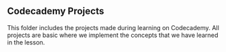 ## Codecademy Projects

This folder includes the projects made during learning on Codecademy. 
All projects are basic where we implement the concepts that we have learned in the lesson.
